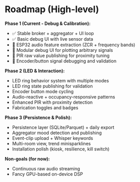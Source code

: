 # Roadmap (High-level)

**Phase 1 (Current - Debug & Calibration):**
- ✅ Stable broker + aggregator + UI loop
- ✅ Basic debug UI with live sensor data
- 🔄 ESP32 audio feature extraction (ZCR + frequency bands)
- 🔄 Modular debug UI for plotting arbitrary signals
- 🔄 PIR raw value publishing for proximity tuning
- 🔄 Encoder/button signal debugging and validation

**Phase 2 (LED & Interaction):**
- LED ring behavior system with multiple modes
- LED ring state publishing for validation
- Encoder button mode cycling
- Audio-reactive + occupancy-responsive patterns
- Enhanced PIR with proximity detection
- Fabrication toggles and badges

**Phase 3 (Persistence & Polish):**
- Persistence layer (SQLite/Parquet) + daily export
- Aggregator mood detection and publishing
- Event-clip upload + Whisper keywords
- Multi-room view, trend minisparklines
- Installation polish (kiosk, resilience, kill switch)

**Non-goals (for now):**
- Continuous raw audio streaming
- Fancy GPU-based on-device DSP
